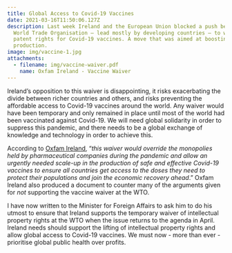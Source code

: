 ```yaml
---
title: Global Access to Covid-19 Vaccines
date: 2021-03-16T11:50:06.127Z
description: Last week Ireland and the European Union blocked a push before the
  World Trade Organisation – lead mostly by developing countries – to waive
  patent rights for Covid-19 vaccines. A move that was aimed at boosting global
  production.
image: img/vaccine-1.jpg
attachments:
  - filename: img/vaccine-waiver.pdf
    name: Oxfam Ireland - Vaccine Waiver
---
```

Ireland’s opposition to this waiver is disappointing, it risks exacerbating the divide between richer countries and others, and risks preventing the affordable access to Covid-19 vaccines around the world. Any waiver would have been temporary and only remained in place until most of the world had been vaccinated against Covid-19. We will need global solidarity in order to suppress this pandemic, and there needs to be a global exchange of knowledge and technology in order to achieve this.

According to [Oxfam Ireland](https://www.oxfamireland.org/blog/covid19-vaccine-polling), “*this waiver would override the monopolies held by pharmaceutical companies during the pandemic and allow an urgently needed scale-up in the production of safe and effective Covid-19 vaccines to ensure all countries get access to the doses they need to protect their populations and join the economic recovery ahead*.” Oxfam Ireland also produced a document to counter many of the arguments given for *not* supporting the vaccine waiver at the WTO.

I have now written to the Minister for Foreign Affairs to ask him to do his utmost to ensure that Ireland supports the temporary waiver of intellectual property rights at the WTO when the issue returns to the agenda in April. Ireland needs should support the lifting of intellectual property rights and allow global access to Covid-19 vaccines. We must now - more than ever - prioritise global public health over profits.